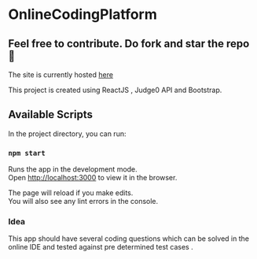 # OnlineCodingPlatform
## Feel free to contribute. Do fork and star the repo :raised_hands:

The site is currently hosted [here](https://onlinecodingplatform.web.app/)

This project is created using ReactJS , Judge0 API and Bootstrap.

## Available Scripts

In the project directory, you can run:

### `npm start`

Runs the app in the development mode.\
Open [http://localhost:3000](http://localhost:3000) to view it in the browser.

The page will reload if you make edits.\
You will also see any lint errors in the console.

### Idea

This app should have several coding questions which can be solved in the online IDE and tested against pre determined test cases .
